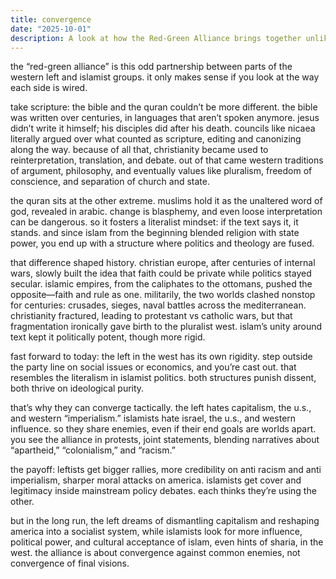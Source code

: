 ```yaml
---
title: convergence
date: "2025-10-01"
description: A look at how the Red-Green Alliance brings together unlikely partners far-left movements and Islamist groups united tactically against shared adversaries despite diverging end goals.
---
```


the “red-green alliance” is this odd partnership between parts of the western left and islamist groups. it only makes sense if you look at the way each side is wired.

take scripture: the bible and the quran couldn’t be more different. the bible was written over centuries, in languages that aren’t spoken anymore. jesus didn’t write it himself; his disciples did after his death. councils like nicaea literally argued over what counted as scripture, editing and canonizing along the way. because of all that, christianity became used to reinterpretation, translation, and debate. out of that came western traditions of argument, philosophy, and eventually values like pluralism, freedom of conscience, and separation of church and state.

the quran sits at the other extreme. muslims hold it as the unaltered word of god, revealed in arabic. change is blasphemy, and even loose interpretation can be dangerous. so it fosters a literalist mindset: if the text says it, it stands. and since islam from the beginning blended religion with state power, you end up with a structure where politics and theology are fused.

that difference shaped history. christian europe, after centuries of internal wars, slowly built the idea that faith could be private while politics stayed secular. islamic empires, from the caliphates to the ottomans, pushed the opposite—faith and rule as one. militarily, the two worlds clashed nonstop for centuries: crusades, sieges, naval battles across the mediterranean. christianity fractured, leading to protestant vs catholic wars, but that fragmentation ironically gave birth to the pluralist west. islam’s unity around text kept it politically potent, though more rigid.

fast forward to today: the left in the west has its own rigidity. step outside the party line on social issues or economics, and you’re cast out. that resembles the literalism in islamist politics. both structures punish dissent, both thrive on ideological purity.

that’s why they can converge tactically. the left hates capitalism, the u.s., and western “imperialism.” islamists hate israel, the u.s., and western influence. so they share enemies, even if their end goals are worlds apart. you see the alliance in protests, joint statements, blending narratives about “apartheid,” “colonialism,” and “racism.”

the payoff: leftists get bigger rallies, more credibility on anti  racism and anti  imperialism, sharper moral attacks on america. islamists get cover and legitimacy inside mainstream policy debates. each thinks they’re using the other.

but in the long run, the left dreams of dismantling capitalism and reshaping america into a socialist system, while islamists look for more influence, political power, and cultural acceptance of islam, even hints of sharia, in the west. the alliance is about convergence against common enemies, not convergence of final visions.